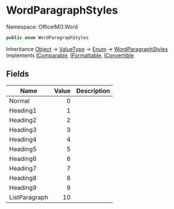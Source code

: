 # WordParagraphStyles

Namespace: OfficeIMO.Word

```csharp
public enum WordParagraphStyles
```

Inheritance [Object](https://docs.microsoft.com/en-us/dotnet/api/system.object) → [ValueType](https://docs.microsoft.com/en-us/dotnet/api/system.valuetype) → [Enum](https://docs.microsoft.com/en-us/dotnet/api/system.enum) → [WordParagraphStyles](./officeimo.word.wordparagraphstyles.md)<br>
Implements [IComparable](https://docs.microsoft.com/en-us/dotnet/api/system.icomparable), [IFormattable](https://docs.microsoft.com/en-us/dotnet/api/system.iformattable), [IConvertible](https://docs.microsoft.com/en-us/dotnet/api/system.iconvertible)

## Fields

| Name | Value | Description |
| --- | --: | --- |
| Normal | 0 |  |
| Heading1 | 1 |  |
| Heading2 | 2 |  |
| Heading3 | 3 |  |
| Heading4 | 4 |  |
| Heading5 | 5 |  |
| Heading6 | 6 |  |
| Heading7 | 7 |  |
| Heading8 | 8 |  |
| Heading9 | 9 |  |
| ListParagraph | 10 |  |
